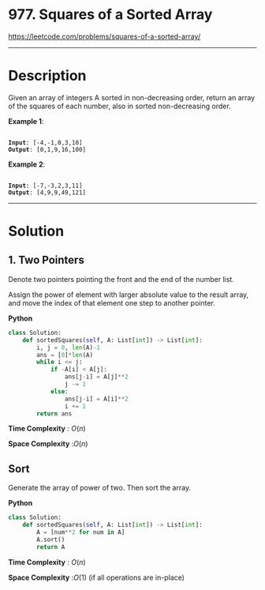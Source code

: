 # 977. Squares of a Sorted Array

https://leetcode.com/problems/squares-of-a-sorted-array/

---

# Description

Given an array of integers A sorted in non-decreasing order, return an array of the squares of each number, also in sorted non-decreasing order.

**Example 1**:

<pre><code>
<b>Input</b>: [-4,-1,0,3,10]
<b>Output</b>: [0,1,9,16,100]
</code></pre>

**Example 2**:

<pre><code>
<b>Input</b>: [-7,-3,2,3,11]
<b>Output</b>: [4,9,9,49,121]
</code></pre>

---

# Solution

## 1. Two Pointers

Denote two pointers pointing the front and the end of the number list. 

Assign the power of element with larger absolute value to the result array, and move the index of that element one step to another pointer. 

**Python**
```python
class Solution:
    def sortedSquares(self, A: List[int]) -> List[int]:        
        i, j = 0, len(A)-1
        ans = [0]*len(A)
        while i <= j:
            if -A[i] < A[j]:
                ans[j-i] = A[j]**2
                j -= 1
            else:
                ans[j-i] = A[i]**2
                i += 1
        return ans
```

**Time Complexity** : $O(n)$

**Space Complexity** :$O(n)$

## Sort

Generate the array of power of two. Then sort the array.

**Python**
```python
class Solution:
    def sortedSquares(self, A: List[int]) -> List[int]:        
        A = [num**2 for num in A]
        A.sort()
        return A
```

**Time Complexity** : $O(n)$

**Space Complexity** :$O(1)$ (if all operations are in-place)
